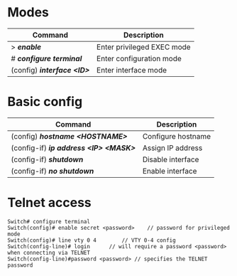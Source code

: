 # Modes

| Command | Description |
| -----------|-------------|
| > ***enable*** | Enter privileged EXEC mode |
| # ***configure terminal*** | Enter configuration mode |
| (config) ***interface \<ID>*** | Enter interface mode |

# Basic config
| Command | Description |
| -----------| ------------ |
| (config) ***hostname \<HOSTNAME>*** | Configure hostname |
| (config-if) ***ip address \<IP> \<MASK>*** | Assign IP address |
| (config-if) ***shutdown*** | Disable interface |
| (config-if) ***no shutdown*** | Enable interface |

# Telnet access
```
Switch# configure terminal 
Switch(config)# enable secret <password>	// password for privileged mode
Switch(config)# line vty 0 4		// VTY 0-4 config  
Switch(config-line)# login 		// will require a password <password> when connecting via TELNET  
Switch(config-line)#password <password> // specifies the TELNET password
```




